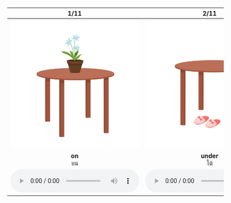 <div class="carrousel">


|1/11|2/11|3/11|4/11|5/11|6/11|7/11|8/11|9/11|10/11|11/11|
| :----: | :----: | :----: | :----: | :----: | :----: | :----: | :----: | :----: | :----: | :----: |
|![](/media/img/preposition__on.svg)|![](/media/img/preposition__under.svg)|![](/media/img/preposition__in&#x20;front&#x20;of.svg)|![](/media/img/preposition__behind.svg)|![](/media/img/preposition__above.svg)|![](/media/img/preposition__below.svg)|![](/media/img/preposition__between.svg)|![](/media/img/preposition__bottom.svg)|![](/media/img/preposition__beside.svg)|![](/media/img/preposition__inside.svg)|![](/media/img/preposition__outside.svg)|
|**on**<br>บน|**under**<br>ใต้|**in front of**<br>ข้างหน้า|**behind**<br>ข้างหลัง|**above**<br>ข้างบน/เหนือ|**below**<br>ข้างล่าง|**between**<br>ระหว่าง|**bottom**<br> ล่าง|**beside**<br>ข้างๆ|**inside**<br>ข้างใน|**outside**<br>ด้านนอก|
|![](/media/audio/on.mp3)|![](/media/audio/under.mp3)|![](/media/audio/in&#x20;front&#x20;of.mp3)|![](/media/audio/behind.mp3)|![](/media/audio/above.mp3)|![](/media/audio/below.mp3)|![](/media/audio/between.mp3)|![](/media/audio/bottom.mp3)|![](/media/audio/beside.mp3)|![](/media/audio/inside.mp3)|![](/media/audio/outside.mp3)|

</div>

